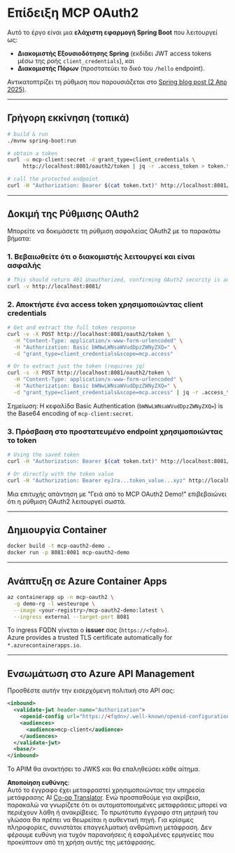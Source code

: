 <!--
CO_OP_TRANSLATOR_METADATA:
{
  "original_hash": "bcd07a55d0e5baece8d0a1a0310fdfe6",
  "translation_date": "2025-05-17T15:41:48+00:00",
  "source_file": "05-AdvancedTopics/mcp-oauth2-demo/README.md",
  "language_code": "el"
}
-->
# Επίδειξη MCP OAuth2

Αυτό το έργο είναι μια **ελάχιστη εφαρμογή Spring Boot** που λειτουργεί ως:

* **Διακομιστής Εξουσιοδότησης Spring** (εκδίδει JWT access tokens μέσω της ροής `client_credentials`), και  
* **Διακομιστής Πόρων** (προστατεύει το δικό του `/hello` endpoint).

Αντικατοπτρίζει τη ρύθμιση που παρουσιάζεται στο [Spring blog post (2 Απρ 2025)](https://spring.io/blog/2025/04/02/mcp-server-oauth2).

---

## Γρήγορη εκκίνηση (τοπικά)

```bash
# build & run
./mvnw spring-boot:run

# obtain a token
curl -u mcp-client:secret -d grant_type=client_credentials \
     http://localhost:8081/oauth2/token | jq -r .access_token > token.txt

# call the protected endpoint
curl -H "Authorization: Bearer $(cat token.txt)" http://localhost:8081/hello
```

---

## Δοκιμή της Ρύθμισης OAuth2

Μπορείτε να δοκιμάσετε τη ρύθμιση ασφαλείας OAuth2 με τα παρακάτω βήματα:

### 1. Βεβαιωθείτε ότι ο διακομιστής λειτουργεί και είναι ασφαλής

```bash
# This should return 401 Unauthorized, confirming OAuth2 security is active
curl -v http://localhost:8081/
```

### 2. Αποκτήστε ένα access token χρησιμοποιώντας client credentials

```bash
# Get and extract the full token response
curl -v -X POST http://localhost:8081/oauth2/token \
  -H "Content-Type: application/x-www-form-urlencoded" \
  -H "Authorization: Basic bWNwLWNsaWVudDpzZWNyZXQ=" \
  -d "grant_type=client_credentials&scope=mcp.access"

# Or to extract just the token (requires jq)
curl -s -X POST http://localhost:8081/oauth2/token \
  -H "Content-Type: application/x-www-form-urlencoded" \
  -H "Authorization: Basic bWNwLWNsaWVudDpzZWNyZXQ=" \
  -d "grant_type=client_credentials&scope=mcp.access" | jq -r .access_token > token.txt
```

Σημείωση: Η κεφαλίδα Basic Authentication (`bWNwLWNsaWVudDpzZWNyZXQ=`) is the Base64 encoding of `mcp-client:secret`.

### 3. Πρόσβαση στο προστατευμένο endpoint χρησιμοποιώντας το token

```bash
# Using the saved token
curl -H "Authorization: Bearer $(cat token.txt)" http://localhost:8081/hello

# Or directly with the token value
curl -H "Authorization: Bearer eyJra...token_value...xyz" http://localhost:8081/hello
```

Μια επιτυχής απάντηση με "Γειά από το MCP OAuth2 Demo!" επιβεβαιώνει ότι η ρύθμιση OAuth2 λειτουργεί σωστά.

---

## Δημιουργία Container

```bash
docker build -t mcp-oauth2-demo .
docker run -p 8081:8081 mcp-oauth2-demo
```

---

## Ανάπτυξη σε **Azure Container Apps**

```bash
az containerapp up -n mcp-oauth2 \
  -g demo-rg -l westeurope \
  --image <your-registry>/mcp-oauth2-demo:latest \
  --ingress external --target-port 8081
```

Το ingress FQDN γίνεται ο **issuer** σας (`https://<fqdn>`).  
Azure provides a trusted TLS certificate automatically for `*.azurecontainerapps.io`.

---

## Ενσωμάτωση στο **Azure API Management**

Προσθέστε αυτήν την εισερχόμενη πολιτική στο API σας:

```xml
<inbound>
  <validate-jwt header-name="Authorization">
    <openid-config url="https://<fqdn>/.well-known/openid-configuration"/>
    <audiences>
      <audience>mcp-client</audience>
    </audiences>
  </validate-jwt>
  <base/>
</inbound>
```

Το APIM θα ανακτήσει το JWKS και θα επαληθεύσει κάθε αίτημα.

**Αποποίηση ευθύνης**:  
Αυτό το έγγραφο έχει μεταφραστεί χρησιμοποιώντας την υπηρεσία μετάφρασης AI [Co-op Translator](https://github.com/Azure/co-op-translator). Ενώ προσπαθούμε για ακρίβεια, παρακαλώ να γνωρίζετε ότι οι αυτοματοποιημένες μεταφράσεις μπορεί να περιέχουν λάθη ή ανακρίβειες. Το πρωτότυπο έγγραφο στη μητρική του γλώσσα θα πρέπει να θεωρείται η αυθεντική πηγή. Για κρίσιμες πληροφορίες, συνιστάται επαγγελματική ανθρώπινη μετάφραση. Δεν φέρουμε ευθύνη για τυχόν παρανοήσεις ή εσφαλμένες ερμηνείες που προκύπτουν από τη χρήση αυτής της μετάφρασης.